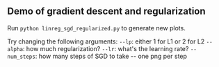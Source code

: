 ## Demo of gradient descent and regularization

Run `python linreg_sgd_regularized.py` to generate new plots.

Try changing the following arguments:
  `--lp`: either 1 for L1 or 2 for L2
  `--alpha`: how much regularization?
  `--lr`: what's the learning rate?
  `--num_steps`: how many steps of SGD to take -- one png per step
